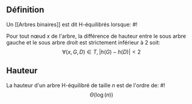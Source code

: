 ## Définition
Un [[Arbres binaires]] est dit H-équilibrés lorsque: #!

Pour tout nœud $x$ de l'arbre, la différence de hauteur entre le sous arbre gauche et le sous arbre droit est strictement inférieur à 2 soit: $$\forall (x, G, D) \in T, |h(G) - h(D)| < 2$$
## Hauteur
La hauteur d'un arbre H-équilibré de taille $n$ est de l'ordre de: #!
$$\Theta(\log(n))$$